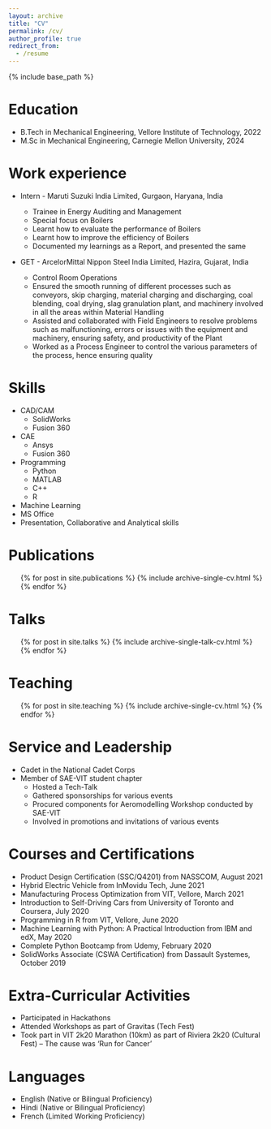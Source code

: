 ```yaml
---
layout: archive
title: "CV"
permalink: /cv/
author_profile: true
redirect_from:
  - /resume
---
```


{% include base_path %}

Education
======
* B.Tech in Mechanical Engineering, Vellore Institute of Technology, 2022
* M.Sc in Mechanical Engineering, Carnegie Mellon University, 2024

Work experience
======
* Intern - Maruti Suzuki India Limited, Gurgaon, Haryana, India
  * Trainee in Energy Auditing and Management
  * Special focus on Boilers
  * Learnt how to evaluate the performance of Boilers
  * Learnt how to improve the efficiency of Boilers
  * Documented my learnings as a Report, and presented the same

* GET - ArcelorMittal Nippon Steel India Limited, Hazira, Gujarat, India
  * Control Room Operations
  * Ensured the smooth running of different processes such as conveyors, skip charging, material charging and discharging, coal blending, coal drying, slag granulation plant, and machinery involved in all the areas within Material Handling
  * Assisted and collaborated with Field Engineers to resolve problems such as malfunctioning, errors or issues with  the equipment and machinery, ensuring safety, and productivity of the Plant
  * Worked as a Process Engineer to control the various parameters of the process, hence ensuring quality

  
Skills
======
* CAD/CAM
  * SolidWorks
  * Fusion 360
* CAE
  * Ansys
  * Fusion 360
* Programming
  * Python
  * MATLAB
  * C++
  * R
* Machine Learning
* MS Office
* Presentation, Collaborative and Analytical skills

Publications
======
  <ul>{% for post in site.publications %}
    {% include archive-single-cv.html %}
  {% endfor %}</ul>
  
Talks
======
  <ul>{% for post in site.talks %}
    {% include archive-single-talk-cv.html %}
  {% endfor %}</ul>
  
Teaching
======
  <ul>{% for post in site.teaching %}
    {% include archive-single-cv.html %}
  {% endfor %}</ul>
  
Service and Leadership
======
* Cadet in the National Cadet Corps
* Member of SAE-VIT student chapter
  * Hosted a Tech-Talk
  * Gathered sponsorships for various events
  * Procured components for Aeromodelling Workshop conducted by SAE-VIT
  * Involved in promotions and invitations of various events

Courses and Certifications
======
* Product Design Certification (SSC/Q4201) from NASSCOM, August 2021
* Hybrid Electric Vehicle from InMovidu Tech, June 2021
* Manufacturing Process Optimization from VIT, Vellore, March 2021
* Introduction to Self-Driving Cars from University of Toronto and Coursera, July 2020
* Programming in R from VIT, Vellore, June 2020 
* Machine Learning with Python: A Practical Introduction from IBM and edX, May 2020
* Complete Python Bootcamp from Udemy, February 2020
* SolidWorks Associate (CSWA Certification) from Dassault Systemes, October 2019

Extra-Curricular Activities
======
* Participated in Hackathons
* Attended Workshops as part of Gravitas (Tech Fest)
* Took part in VIT 2k20 Marathon (10km) as part of Riviera 2k20 (Cultural Fest) – The cause was ‘Run for Cancer’

Languages
======
* English (Native or Bilingual Proficiency)
* Hindi (Native or Bilingual Proficiency)
* French (Limited Working Proficiency)